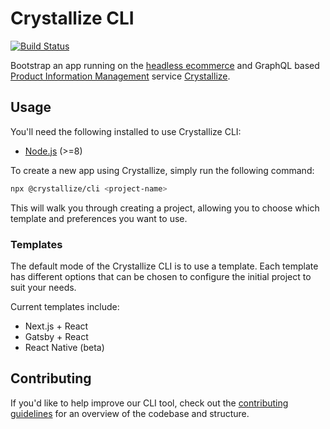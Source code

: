 # Crystallize CLI

[![Build Status](https://travis-ci.org/CrystallizeAPI/crystallize-cli.svg?branch=master)](https://travis-ci.org/CrystallizeAPI/crystallize-cli)

Bootstrap an app running on the [headless ecommerce][1] and GraphQL based
[Product Information Management][2] service [Crystallize][3].

## Usage

You'll need the following installed to use Crystallize CLI:

- [Node.js][7] (>=8)

To create a new app using Crystallize, simply run the following command:

```sh
npx @crystallize/cli <project-name>
```

This will walk you through creating a project, allowing you to choose which
template and preferences you want to use.

### Templates

The default mode of the Crystallize CLI is to use a template. Each template has
different options that can be chosen to configure the initial project to suit
your needs.

Current templates include:

- Next.js + React
- Gatsby + React
- React Native (beta)

## Contributing

If you'd like to help improve our CLI tool, check out the [contributing
guidelines][9] for an overview of the codebase and structure.

[1]: https://crystallize.com/product
[2]: https://crystallize.com/product/product-information-management
[3]: https://crystallize.com/
[4]: https://github.com/CrystallizeAPI/crystallize-nextjs-boilerplate
[5]: https://github.com/CrystallizeAPI/crystallize-react-native-boilerplate
[6]: https://github.com/CrystallizeAPI/crystallize-flutter-boilerplate
[7]: https://nodejs.org
[9]:
  https://github.com/CrystallizeAPI/crystallize-cli/blob/master/CONTRIBUTING.md
